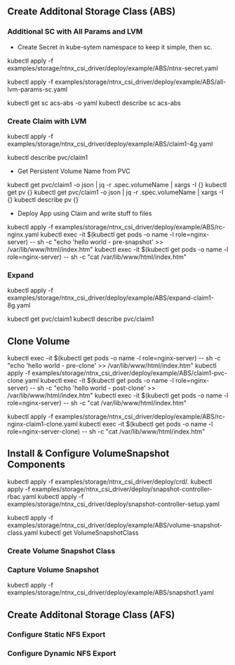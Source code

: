 
## Create Additonal Storage Class (ABS)


### Additional SC with All Params and LVM

- Create Secret in kube-sytem namespace to keep it simple, then sc.

kubectl apply -f examples/storage/ntnx_csi_driver/deploy/example/ABS/ntnx-secret.yaml

kubectl apply -f examples/storage/ntnx_csi_driver/deploy/example/ABS/all-lvm-params-sc.yaml

kubectl get sc acs-abs -o yaml
kubectl describe sc acs-abs

### Create Claim with LVM

kubectl apply -f examples/storage/ntnx_csi_driver/deploy/example/ABS/claim1-4g.yaml

kubectl describe pvc/claim1

- Get Persistent Volume Name from PVC

kubectl get pvc/claim1 -o json | jq -r .spec.volumeName | xargs -I {} kubectl get pv {}
kubectl get pvc/claim1 -o json | jq -r .spec.volumeName | xargs -I {} kubectl describe pv {}

- Deploy App using Claim and write stuff to files

kubectl apply -f examples/storage/ntnx_csi_driver/deploy/example/ABS/rc-nginx.yaml
kubectl exec -it $(kubectl get pods -o name -l role=nginx-server) -- sh -c "echo 'hello world - pre-snapshot' >> /var/lib/www/html/index.htm"
kubectl exec -it $(kubectl get pods -o name -l role=nginx-server) -- sh -c "cat /var/lib/www/html/index.htm"


### Expand

kubectl apply -f examples/storage/ntnx_csi_driver/deploy/example/ABS/expand-claim1-8g.yaml

kubectl get pvc/claim1
kubectl describe pvc/claim1

## Clone Volume

kubectl exec -it $(kubectl get pods -o name -l role=nginx-server) -- sh -c "echo 'hello world - pre-clone' >> /var/lib/www/html/index.htm"
kubectl apply -f examples/storage/ntnx_csi_driver/deploy/example/ABS/claim1-pvc-clone.yaml
kubectl exec -it $(kubectl get pods -o name -l role=nginx-server) -- sh -c "echo 'hello world - post-clone' >> /var/lib/www/html/index.htm"
kubectl exec -it $(kubectl get pods -o name -l role=nginx-server) -- sh -c "cat /var/lib/www/html/index.htm"

kubectl apply -f examples/storage/ntnx_csi_driver/deploy/example/ABS/rc-nginx-claim1-clone.yaml
kubectl exec -it $(kubectl get pods -o name -l role=nginx-server-clone) -- sh -c "cat /var/lib/www/html/index.htm"

## Install & Configure VolumeSnapshot Components

kubectl apply -f examples/storage/ntnx_csi_driver/deploy/crd/.
kubectl apply -f examples/storage/ntnx_csi_driver/deploy/snapshot-controller-rbac.yaml
kubectl apply -f examples/storage/ntnx_csi_driver/deploy/snapshot-controller-setup.yaml


kubectl apply -f examples/storage/ntnx_csi_driver/deploy/example/ABS/volume-snapshot-class.yaml
kubectl get VolumeSnapshotClass

### Create Volume Snapshot Class


### Capture Volume Snapshot

kubectl apply -f examples/storage/ntnx_csi_driver/deploy/example/ABS/snapshot1.yaml



## Create Additonal Storage Class (AFS)

### Configure Static NFS Export

### Configure Dynamic NFS Export
